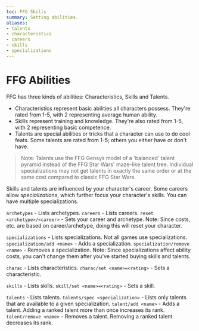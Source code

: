 ```yaml
---
toc: FFG Skills
summary: Setting abilities.
aliases:
- talents
- characteristics
- careers
- skills
- specializations
---
```


# FFG Abilities

FFG has three kinds of abilities:  Characteristics, Skills and Talents.

* Characteristics represent basic abilities all characters possess.  They're rated from 1-5, with 2 representing average human ability.
* Skills represent training and knowledge.  They're also rated from 1-5, with 2 representing basic competence.
* Talents are special abilities or tricks that a character can use to do cool feats.  Some talents are rated from 1-5; others you either have or don't have.

> Note: Talents use the FFG Gensys model of a 'balanced' talent pyramid instead of the FFG Star Wars' maze-like talent tree.  Individual specializations may not get talents in exactly the same order or at the same cost compared to classic FFG Star Wars.

Skills and talents are influenced by your character's career.  Some careers allow *specializations*, which further focus your character's skills.  You can have multiple specializations.

`archetypes` - Lists archetypes.
`careers` - Lists careers.
`reset <archetype>/<career>` - Sets your career and archetype.
    Note: Since costs, etc. are based on career/archetype, doing this will reset your character.

`specializations` - Lists specializations.  Not all games use specializations.
`specialization/add <name>` - Adds a specialization.
`specialization/remove <name>` - Removes a specialization.
    Note: Since specializations affect ability costs, you can't change them after you've
    started buying skills and talents.

`charac` - Lists characteristics.
`charac/set <name>=<rating>` - Sets a characteristic.

`skills` - Lists skills.
`skill/set <name>=<rating>` - Sets a skill.

`talents` - Lists talents.
`talents/spec <specialization>` - Lists only talents that are available to a given specialization.
`talent/add <name>` - Adds a talent.  Adding a ranked talent more than once increases its rank.
`talent/remove <name>` - Removes a talent.  Removing a ranked talent decreases its rank.
